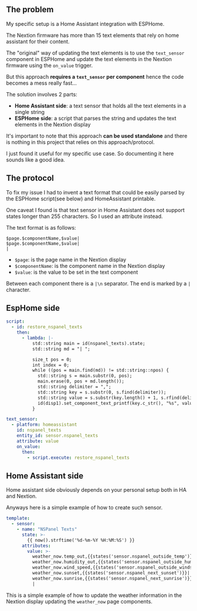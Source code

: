 ## The problem

My specific setup is a Home Assistant integration with ESPHome.

The Nextion firmware has more than 15 text elements that rely on home assistant for their content.

The "original" way of updating the text elements is to use the `text_sensor` component in ESPHome and update the text elements in the Nextion firmware using the `on_value` trigger.

But this approach **requires a `text_sensor` per component** hence the code becomes a mess really fast...

The solution involves 2 parts:

- **Home Assistant side**: a text sensor that holds all the text elements in a single string
- **ESPHome side**: a script that parses the string and updates the text elements in the Nextion display

It's important to note that this approach **can be used standalone** and there is nothing in this project that relies on this approach/protocol.

I just found it useful for my specific use case. So documenting it here sounds like a good idea.

## The protocol

To fix my issue I had to invent a text format that could be easily parsed by the ESPHome script(see below) and HomeAssistant printable.

One caveat I found is that text sensor in Home Assistant does not support states longer than 255 characters. So I used an attribute instead.

The text format is as follows:

```
$page.$componentName,$value|
$page.$componentName,$value|
|
```

- `$page`: is the page name in the Nextion display
- `$componentName`: is the component name in the Nextion display
- `$value`: is the value to be set in the text component

Between each component there is a `|\n` separator. The end is marked by a `|` character.

## EspHome side

```yaml
script:
  - id: restore_nspanel_texts
    then:
      - lambda: |-
          std::string main = id(nspanel_texts).state;   
          std::string md = "| ";   

          size_t pos = 0;   
          int index = 0;   
          while ((pos = main.find(md)) != std::string::npos) {   
            std::string s = main.substr(0, pos);   
            main.erase(0, pos + md.length());  
            std::string delimiter = ",";   
            std::string key = s.substr(0, s.find(delimiter));   
            std::string value = s.substr(key.length() + 1, s.rfind(delimiter) - key.length()  - 1); 
            id(disp1).set_component_text_printf(key.c_str(), "%s", value.c_str());
          }

text_sensor:
  - platform: homeassistant
    id: nspanel_texts
    entity_id: sensor.nspanel_texts
    attribute: value
    on_value:
      then:
        - script.execute: restore_nspanel_texts

```

## Home Assistant side

Home assistant side obviously depends on your personal setup both in HA and Nextion.

Anyways here is a simple example of how to create such sensor.

```yaml
template:
  - sensor:
    - name: "NSPanel Texts"
      state: >-
        {{ now().strftime('%d-%m-%Y %H:%M:%S') }}
      attributes:
        value: >-
          weather_now.temp_out,{{states('sensor.nspanel_outside_temp')}}|
          weather_now.humidity_out,{{states('sensor.nspanel_outside_humidity')}}|
          weather_now.wind_speed,{{states('sensor.nspanel_outside_windspeed')}}|
          weather_now.sunset,{{states('sensor.nspanel_next_sunset')}}|
          weather_now.sunrise,{{states('sensor.nspanel_next_sunrise')}}|
          |
```

This is a simple example of how to update the weather information in the Nextion display updating the `weather_now` page components.
